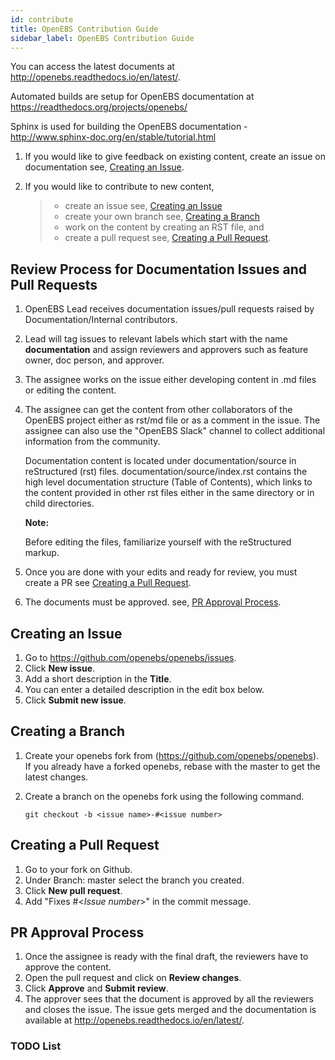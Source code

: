 ```yaml
---
id: contribute
title: OpenEBS Contribution Guide
sidebar_label: OpenEBS Contribution Guide
---
```


You can access the latest documents at <http://openebs.readthedocs.io/en/latest/>.

Automated builds are setup for OpenEBS documentation at <https://readthedocs.org/projects/openebs/>

Sphinx is used for building the OpenEBS documentation - <http://www.sphinx-doc.org/en/stable/tutorial.html>

1.  If you would like to give feedback on existing content, create an issue on documentation see, [Creating an Issue](http://openebs.readthedocs.io/en/latest/contribute/contribute_openebs_doc.html#creating-an-issue).
2.  If you would like to contribute to new content,

    > -   create an issue see, [Creating an Issue](http://openebs.readthedocs.io/en/latest/contribute/contribute_openebs_doc.html#creating-an-issue)
    > -   create your own branch see, [Creating a Branch](/docs/contribute/contribute_openebs_doc.html#creating-a-branch)
    > -   work on the content by creating an RST file, and
    > -   create a pull request see, [Creating a Pull Request](/docs/openebs_doc.html#creating-a-pull-request).

Review Process for Documentation Issues and Pull Requests
---------------------------------------------------------

1.  OpenEBS Lead receives documentation issues/pull requests raised by Documentation/Internal contributors.
2.  Lead will tag issues to relevant labels which start with the name **documentation** and assign reviewers and approvers such as feature owner, doc person, and approver.
3.  The assignee works on the issue either developing content in .md files or editing the content.
4.  The assignee can get the content from other collaborators of the OpenEBS project either as rst/md file or as a comment in the issue. The assignee can also use the "OpenEBS Slack" channel to collect
    additional information from the community.

    Documentation content is located under documentation/source in reStructured (rst) files. documentation/source/index.rst contains the high level documentation structure (Table of Contents), which links to the content provided in other rst files either in the same directory or in child directories.

    **Note:**

    Before editing the files, familiarize yourself with the reStructured markup.

5.  Once you are done with your edits and ready for review, you must create a PR see [Creating a Pull          Request](contribute/contribute_openebs_doc.html#creating-a-pull-request).
6.  The documents must be approved. see, [PR Approval Process](contribute/contribute_openebs_doc.html#pr-approval-process).

Creating an Issue
-----------------

1.  Go to <https://github.com/openebs/openebs/issues>.
2.  Click **New issue**.
3.  Add a short description in the **Title**.
4.  You can enter a detailed description in the edit box below.
5.  Click **Submit new issue**.

Creating a Branch
-----------------

1.  Create your openebs fork from (<https://github.com/openebs/openebs>). If you already have a forked
    openebs, rebase with the master to get the latest changes.

2.  Create a branch on the openebs fork using the following command. 

    ```
    git checkout -b <issue name>-#<issue number>
    ```

Creating a Pull Request
-----------------------

1.  Go to your fork on Github.
2.  Under Branch: master select the branch you created.
3.  Click **New pull request**.
4.  Add "Fixes \#\<*Issue number*\>" in the commit message.

PR Approval Process
-------------------

1.  Once the assignee is ready with the final draft, the reviewers have to approve the content.
2.  Open the pull request and click on **Review changes**.
3.  Click **Approve** and **Submit review**.
4.  The approver sees that the document is approved by all the reviewers and closes the issue. The issue gets merged and the documentation is available at <http://openebs.readthedocs.io/en/latest/>.

### TODO List
